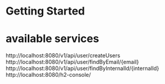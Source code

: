 # Getting Started

# available services
http://localhost:8080/v1/api/user/createUsers
http://localhost:8080/v1/api/user/findByEmail/{email}
http://localhost:8080/v1/api/user/findByInternalId/{internalId}
http://localhost:8080/h2-console/

